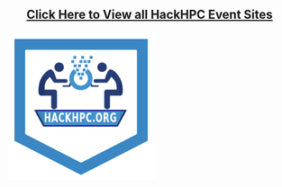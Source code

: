 <h2 align="center" ><a href="index.html">Click Here to View all HackHPC Event Sites</a></h2>

<a href="index.html"><img src="img/hackHPCbadge.png" class="center"></a>


